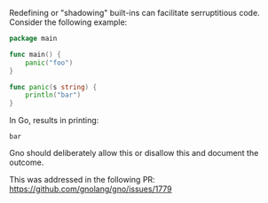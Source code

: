 Redefining or "shadowing" built-ins can facilitate serruptitious code. Consider the following example:

```go
package main

func main() {
	panic("foo")
}

func panic(s string) {
	println("bar")
}
```

In Go, results in printing:
```
bar
```

Gno should deliberately allow this or disallow this and document the outcome.

This was addressed in the following PR: https://github.com/gnolang/gno/issues/1779
